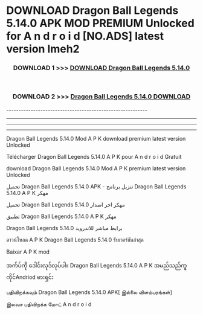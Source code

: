 # DOWNLOAD Dragon Ball Legends 5.14.0 APK MOD PREMIUM Unlocked for A n d r o i d [NO.ADS] latest version lmeh2 



<div align="center">

<h3>DOWNLOAD 1 >>> <a href="https://getmod2.web.app/?judul=Dragon Ball Legends 5.14.0">DOWNLOAD Dragon Ball Legends 5.14.0</a></h3><br>

<h3>DOWNLOAD 2 >>> <a href="https://getmod2.web.app/?judul=Dragon Ball Legends 5.14.0">Dragon Ball Legends 5.14.0 DOWNLOAD </a></h3>

</div>
----------------------------------------------------------

----------------------------------------------------------

----------------------------------------------------------

----------------------------------------------------------

Dragon Ball Legends 5.14.0 Mod A P K download premium latest version Unlocked

Télécharger Dragon Ball Legends 5.14.0 A P K pour A n d r o i d Gratuit

download Dragon Ball Legends 5.14.0 Mod A P K premium latest version Unlocked

تحميل Dragon Ball Legends 5.14.0 APK - تنزيل برنامج Dragon Ball Legends 5.14.0 A P K مهكر

تحميل Dragon Ball Legends 5.14.0 مهكر اخر اصدار

تطبيق Dragon Ball Legends 5.14.0 A P K مهكر

Dragon Ball Legends 5.14.0 برابط مباشر للاندرويد

ดาวน์โหลด A P K Dragon Ball Legends 5.14.0 รับเวอร์ชันล่าสุด

Baixar A P K mod

အက်ပ်ကို ဒေါင်းလုဒ်လုပ်ပါ။ Dragon Ball Legends 5.14.0 A P K အမည်သည်ကူကိုင်Andriod ဗားရှင်း

பதிவிறக்கவும் Dragon Ball Legends 5.14.0 APK[ இல்லை விளம்பரங்கள்] 
 
இலவச பதிவிறக்க மோட் A n d r o i d



